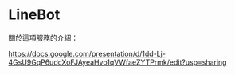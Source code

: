 # LineBot
關於這項服務的介紹：

https://docs.google.com/presentation/d/1dd-Lj-4GsU9GqP6udcXoFJAyeaHvo1qVWfaeZYTPrmk/edit?usp=sharing
